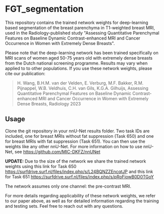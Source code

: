 # FGT_segmentation

This repository contains the trained network weights for deep-learning based segmentation of the breast parenchyma in T1-weighted breast MRI, used in the Radiology-published study "Assessing Quantitative Parenchymal Features on Baseline Dynamic Contrast-enhanced MRI and Cancer Occurrence in Women with Extremely Dense Breasts". 

Please note that the deep-learning network has been trained specifically on MRI scans of women aged 50-75 years old with extremely dense breasts from the Dutch national screening programme. Results may vary when applied to to other populations. If you use these network weights, please cite our publication:

> H. Wang, B.H.M. van der Velden, E. Verburg, M.F. Bakker, R.M. Pijnappel, W.B. Veldhuis, C.H. van Gils, K.G.A. Gilhuijs, Assessing Quantitative Parenchymal Features on Baseline Dynamic Contrast-enhanced MRI and Cancer Occurrence in Women with Extremely Dense Breasts, Radiology 2023

## Usage

Clone the git repository in your nnU-Net results folder. Two task IDs are included, one for breast MRIs without fat suppression (Task 650) and one for breast MRIs with fat suppression (Task 651). You can then use the weights like any other nnU-Net. For more information on how to use nnU-Net, see https://github.com/MIC-DKFZ/nnUNet

**UPDATE:** Due to the size of the network we share the trained network weights using this link for Task 650 https://surfdrive.surf.nl/files/index.php/s/L24BQNZZEncqtJP and this link for Task 651 https://surfdrive.surf.nl/files/index.php/s/pRoFiowB0D0TGoY

The network assumes only one channel: the pre-contrast MRI.

For more details regarding applicability of these network weights, we refer to our paper above, as well as for detailed information regarding the training and testing sets. Feel free to reach out with any questions.
